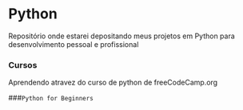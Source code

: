 # Python
Repositório onde estarei depositando meus projetos em Python para desenvolvimento pessoal e profissional

### Cursos

Aprendendo atravez do curso de python de freeCodeCamp.org

###`Python for Beginners`
